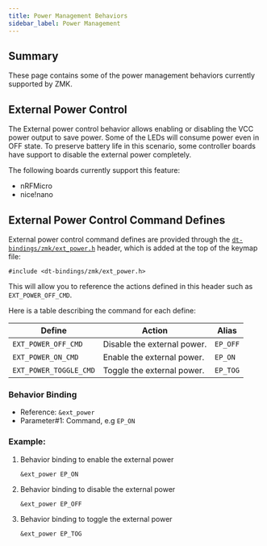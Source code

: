 ```yaml
---
title: Power Management Behaviors
sidebar_label: Power Management
---
```


## Summary

These page contains some of the power management behaviors currently supported by ZMK.

## External Power Control

The External power control behavior allows enabling or disabling the VCC power output
to save power. Some of the LEDs will consume power even in OFF state. To preserve 
battery life in this scenario, some controller boards have support to disable the
external power completely.

The following boards currently support this feature:
- nRFMicro
- nice!nano

## External Power Control Command Defines

External power control command defines are provided through the [`dt-bindings/zmk/ext_power.h`](https://github.com/zmkfirmware/zmk/blob/main/app/include/dt-bindings/zmk/ext_power.h) header,
which is added at the top of the keymap file:

```
#include <dt-bindings/zmk/ext_power.h>
```

This will allow you to reference the actions defined in this header such as `EXT_POWER_OFF_CMD`.

Here is a table describing the command for each define:

| Define                 | Action                                 | Alias    |
| ------------           | -------------------------------------- | -------- |
| `EXT_POWER_OFF_CMD`    | Disable the external power.            | `EP_OFF` |
| `EXT_POWER_ON_CMD`     | Enable the external power.             | `EP_ON`  |
| `EXT_POWER_TOGGLE_CMD` | Toggle the external power.             | `EP_TOG` |

### Behavior Binding

- Reference: `&ext_power`
- Parameter#1: Command, e.g `EP_ON`

### Example:

1. Behavior binding to enable the external power

    ```
    &ext_power EP_ON
    ```

1. Behavior binding to disable the external power

    ```
    &ext_power EP_OFF
    ```

1. Behavior binding to toggle the external power

    ```
    &ext_power EP_TOG
    ```

